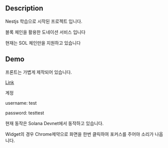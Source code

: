 ## Description

Nestjs 학습으로 시작된 프로젝트 입니다.

블록 체인을 활용한 도네이션 서비스 입니다

현재는 SOL 체인만을 지원하고 있습니다

## Demo

프론트는 가볍게 제작되어 있습니다.

[Link](http://3.34.124.208/)

계정

username: test

password: testtest

현재 동작은 Solana Devnet에서 동작하고 있습니다.

Widget의 경우 Chrome제약으로 화면을 한번 클릭하여 포커스를 주어야 소리가 나옵니다.







